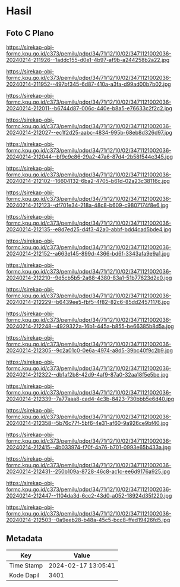# Hasil

## Foto C Plano

https://sirekap-obj-formc.kpu.go.id/c373/pemilu/pdpr/34/71/12/10/02/3471121002036-20240214-211926--1addc155-d0e1-4b97-af9b-a244258b2a22.jpg

https://sirekap-obj-formc.kpu.go.id/c373/pemilu/pdpr/34/71/12/10/02/3471121002036-20240214-211952--497bf345-6d87-410a-a3fa-d99ad00b7b02.jpg

https://sirekap-obj-formc.kpu.go.id/c373/pemilu/pdpr/34/71/12/10/02/3471121002036-20240214-212011--b6744d87-006c-440e-b8a5-e76633c2f2c2.jpg

https://sirekap-obj-formc.kpu.go.id/c373/pemilu/pdpr/34/71/12/10/02/3471121002036-20240214-212027--ec1f2d25-aabc-4834-995b-68eb8d326d97.jpg

https://sirekap-obj-formc.kpu.go.id/c373/pemilu/pdpr/34/71/12/10/02/3471121002036-20240214-212044--bf9c9c86-29a2-47a6-87d4-2b58f544e345.jpg

https://sirekap-obj-formc.kpu.go.id/c373/pemilu/pdpr/34/71/12/10/02/3471121002036-20240214-212102--16604132-6ba2-4705-b61d-02a23c38116c.jpg

https://sirekap-obj-formc.kpu.go.id/c373/pemilu/pdpr/34/71/12/10/02/3471121002036-20240214-212123--df701e34-218a-48c8-b609-c9807174f8e6.jpg

https://sirekap-obj-formc.kpu.go.id/c373/pemilu/pdpr/34/71/12/10/02/3471121002036-20240214-212135--e8d7ed25-d4f3-42a0-abbf-bdd4cad5bde4.jpg

https://sirekap-obj-formc.kpu.go.id/c373/pemilu/pdpr/34/71/12/10/02/3471121002036-20240214-212152--a663e145-899d-4366-bd6f-3343afa9e9a1.jpg

https://sirekap-obj-formc.kpu.go.id/c373/pemilu/pdpr/34/71/12/10/02/3471121002036-20240214-212210--9d5cb5b5-2a68-4380-83a1-51b77623d2e0.jpg

https://sirekap-obj-formc.kpu.go.id/c373/pemilu/pdpr/34/71/12/10/02/3471121002036-20240214-212229--b6439ee5-fbf5-4f82-82c6-85dd24571176.jpg

https://sirekap-obj-formc.kpu.go.id/c373/pemilu/pdpr/34/71/12/10/02/3471121002036-20240214-212248--4929322a-16b1-445a-b855-be66385b8d5a.jpg

https://sirekap-obj-formc.kpu.go.id/c373/pemilu/pdpr/34/71/12/10/02/3471121002036-20240214-212305--9c2a01c0-0e6a-4974-a8d5-39bc40f9c2b9.jpg

https://sirekap-obj-formc.kpu.go.id/c373/pemilu/pdpr/34/71/12/10/02/3471121002036-20240214-212322--db1af2b8-42d9-4af9-87a0-32aa18f5e5be.jpg

https://sirekap-obj-formc.kpu.go.id/c373/pemilu/pdpr/34/71/12/10/02/3471121002036-20240214-212339--7a77aaa8-cad4-4c3b-8423-730bbb5e6d40.jpg

https://sirekap-obj-formc.kpu.go.id/c373/pemilu/pdpr/34/71/12/10/02/3471121002036-20240214-212358--5b76c77f-5bf6-4e31-af60-9a926ce9bf40.jpg

https://sirekap-obj-formc.kpu.go.id/c373/pemilu/pdpr/34/71/12/10/02/3471121002036-20240214-212415--4b033974-f70f-4a76-b701-0993e65b433a.jpg

https://sirekap-obj-formc.kpu.go.id/c373/pemilu/pdpr/34/71/12/10/02/3471121002036-20240214-212431--250b109a-8728-46c8-ac1c-ee6d9176a925.jpg

https://sirekap-obj-formc.kpu.go.id/c373/pemilu/pdpr/34/71/12/10/02/3471121002036-20240214-212447--1104da3d-6cc2-43d0-a052-18924d35f220.jpg

https://sirekap-obj-formc.kpu.go.id/c373/pemilu/pdpr/34/71/12/10/02/3471121002036-20240214-212503--0a9eeb28-b48a-45c5-bcc8-ffed19426fd5.jpg


## Metadata

| Key        | Value               |
| ---------- | ------------------- |
| Time Stamp | 2024-02-17 13:05:41 |
| Kode Dapil | 3401                |



